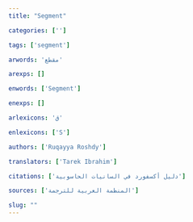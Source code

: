 ```yaml
---
title: "Segment"

categories: ['']

tags: ['segment']

arwords: 'مقطع'

arexps: []

enwords: ['Segment']

enexps: []

arlexicons: 'ق'

enlexicons: ['S']

authors: ['Ruqayya Roshdy']

translators: ['Tarek Ibrahim']

citations: ['دليل أكسفورد في السانيات الحاسوبية']

sources: ['المنظمة العربية للترجمة']

slug: ""
---
```

